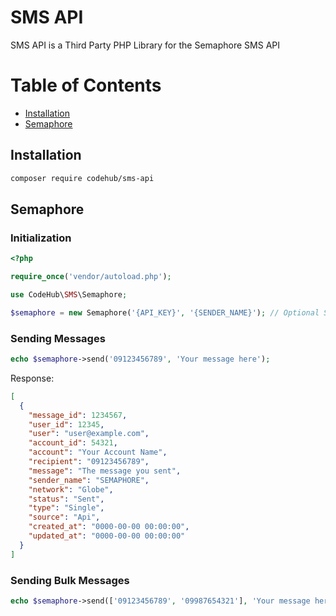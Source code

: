 # SMS API

SMS API is a Third Party PHP Library for the Semaphore SMS API

# Table of Contents
 - [Installation](#installation)
 - [Semaphore](#semaphore)

## Installation

```sh
composer require codehub/sms-api
```

## Semaphore

### Initialization
```php
<?php

require_once('vendor/autoload.php');

use CodeHub\SMS\Semaphore;

$semaphore = new Semaphore('{API_KEY}', '{SENDER_NAME}'); // Optional SENDER_NAME default to Semaphore
```

### Sending Messages

```php
echo $semaphore->send('09123456789', 'Your message here');
```

Response: 

```json
[
  {
    "message_id": 1234567,
    "user_id": 12345,
    "user": "user@example.com",
    "account_id": 54321,
    "account": "Your Account Name",
    "recipient": "09123456789",
    "message": "The message you sent",
    "sender_name": "SEMAPHORE",
    "network": "Globe",
    "status": "Sent",
    "type": "Single",
    "source": "Api",
    "created_at": "0000-00-00 00:00:00",
    "updated_at": "0000-00-00 00:00:00"
  }
]
```

### Sending Bulk Messages

```php
echo $semaphore->send(['09123456789', '09987654321'], 'Your message here');
```

